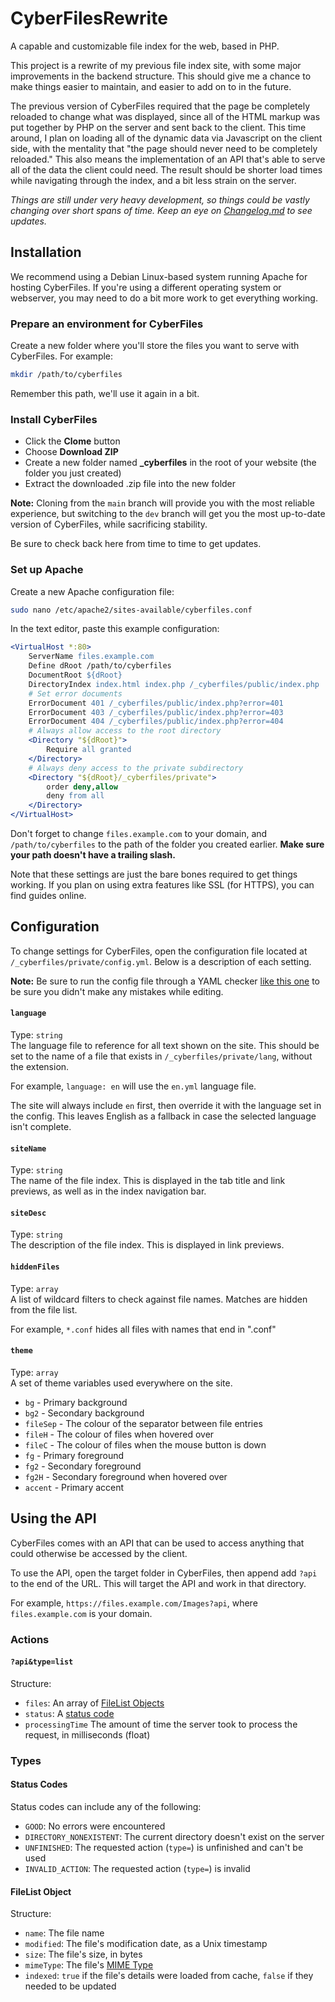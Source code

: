 # CyberFilesRewrite
A capable and customizable file index for the web, based in PHP.

This project is a rewrite of my previous file index site, with some major improvements in the backend structure. This should give me a chance to make things easier to maintain, and easier to add on to in the future.

The previous version of CyberFiles required that the page be completely reloaded to change what was displayed, since all of the HTML markup was put together by PHP on the server and sent back to the client. This time around, I plan on loading all of the dynamic data via Javascript on the client side, with the mentality that "the page should never need to be completely reloaded." This also means the implementation of an API that's able to serve all of the data the client could need. The result should be shorter load times while navigating through the index, and a bit less strain on the server.

*Things are still under very heavy development, so things could be vastly changing over short spans of time. Keep an eye on [Changelog.md](https://github.com/CyberGen49/CyberFilesRewrite/blob/main/Changelog.md) to see updates.*

## Installation
We recommend using a Debian Linux-based system running Apache for hosting CyberFiles. If you're using a different operating system or webserver, you may need to do a bit more work to get everything working.

### Prepare an environment for CyberFiles
Create a new folder where you'll store the files you want to serve with CyberFiles. For example:
```sh
mkdir /path/to/cyberfiles
```
Remember this path, we'll use it again in a bit.

### Install CyberFiles
* Click the **Clome** button
* Choose **Download ZIP**
* Create a new folder named **_cyberfiles** in the root of your website (the folder you just created)
* Extract the downloaded .zip file into the new folder

**Note:** Cloning from the `main` branch will provide you with the most reliable experience, but switching to the `dev` branch will get you the most up-to-date version of CyberFiles, while sacrificing stability.

Be sure to check back here from time to time to get updates.

### Set up Apache
Create a new Apache configuration file:
```sh
sudo nano /etc/apache2/sites-available/cyberfiles.conf
```
In the text editor, paste this example configuration:
```apache
<VirtualHost *:80>
    ServerName files.example.com
    Define dRoot /path/to/cyberfiles
    DocumentRoot ${dRoot}
    DirectoryIndex index.html index.php /_cyberfiles/public/index.php
    # Set error documents
    ErrorDocument 401 /_cyberfiles/public/index.php?error=401
    ErrorDocument 403 /_cyberfiles/public/index.php?error=403
    ErrorDocument 404 /_cyberfiles/public/index.php?error=404
    # Always allow access to the root directory
    <Directory "${dRoot}">
        Require all granted
    </Directory>
    # Always deny access to the private subdirectory
    <Directory "${dRoot}/_cyberfiles/private">
        order deny,allow
        deny from all
    </Directory>
</VirtualHost>
```
Don't forget to change `files.example.com` to your domain, and `/path/to/cyberfiles` to the path of the folder you created earlier. **Make sure your path doesn't have a trailing slash.**

Note that these settings are just the bare bones required to get things working. If you plan on using extra features like SSL (for HTTPS), you can find guides online.

## Configuration
To change settings for CyberFiles, open the configuration file located at `/_cyberfiles/private/config.yml`. Below is a description of each setting.

**Note:** Be sure to run the config file through a YAML checker [like this one](https://yamlchecker.com/) to be sure you didn't make any mistakes while editing.

#### `language`
Type: `string`  
The language file to reference for all text shown on the site. This should be set to the name of a file that exists in `/_cyberfiles/private/lang`, without the extension.

For example, `language: en` will use the `en.yml` language file.

The site will always include `en` first, then override it with the language set in the config. This leaves English as a fallback in case the selected language isn't complete.

#### `siteName`
Type: `string`  
The name of the file index. This is displayed in the tab title and link previews, as well as in the index navigation bar.

#### `siteDesc`
Type: `string`  
The description of the file index. This is displayed in link previews.

#### `hiddenFiles`
Type: `array`  
A list of wildcard filters to check against file names. Matches are hidden from the file list.

For example, `*.conf` hides all files with names that end in ".conf"

#### `theme`
Type: `array`  
A set of theme variables used everywhere on the site.

* `bg` - Primary background
* `bg2` - Secondary background
* `fileSep` - The colour of the separator between file entries
* `fileH` - The colour of files when hovered over
* `fileC` - The colour of files when the mouse button is down
* `fg` - Primary foreground
* `fg2` - Secondary foreground
* `fg2H` - Secondary foreground when hovered over
* `accent` - Primary accent

## Using the API
CyberFiles comes with an API that can be used to access anything that could otherwise be accessed by the client.

To use the API, open the target folder in CyberFiles, then append add `?api` to the end of the URL. This will target the API and work in that directory.

For example, `https://files.example.com/Images?api`, where `files.example.com` is your domain.

### Actions
#### `?api&type=list`
Structure:
* `files`: An array of [FileList Objects](#filelist-object)
* `status`: A [status code](#status-codes)
* `processingTime` The amount of time the server took to process the request, in milliseconds (float)

### Types
#### Status Codes
Status codes can include any of the following:
* `GOOD`: No errors were encountered
* `DIRECTORY_NONEXISTENT`: The current directory doesn't exist on the server
* `UNFINISHED`: The requested action (`type=`) is unfinished and can't be used
* `INVALID_ACTION`: The requested action (`type=`) is invalid

#### FileList Object
Structure:
* `name`: The file name
* `modified`: The file's modification date, as a Unix timestamp
* `size`: The file's size, in bytes
* `mimeType`: The file's [MIME Type](https://developer.mozilla.org/en-US/docs/Web/HTTP/Basics_of_HTTP/MIME_types)
* `indexed`: `true` if the file's details were loaded from cache, `false` if they needed to be updated